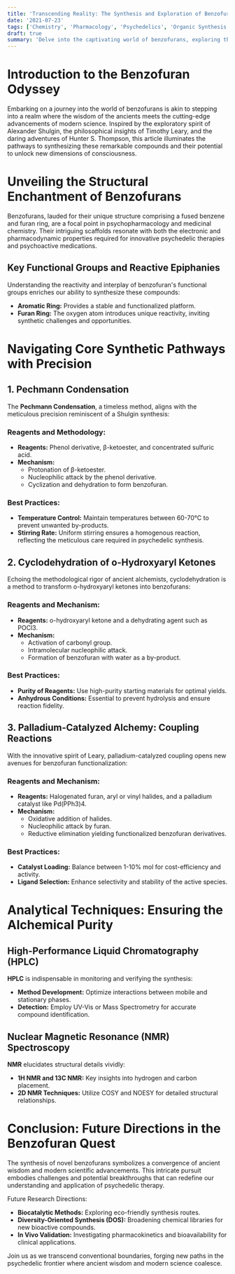 ```yaml
---
title: 'Transcending Reality: The Synthesis and Exploration of Benzofurans'
date: '2021-07-23'
tags: ['Chemistry', 'Pharmacology', 'Psychedelics', 'Organic Synthesis', ]
draft: true
summary: 'Delve into the captivating world of benzofurans, exploring their synthesis, psychopharmacological potential.'
---
```


# Introduction to the Benzofuran Odyssey

Embarking on a journey into the world of benzofurans is akin to stepping into a realm where the wisdom of the ancients meets the cutting-edge advancements of modern science. Inspired by the exploratory spirit of Alexander Shulgin, the philosophical insights of Timothy Leary, and the daring adventures of Hunter S. Thompson, this article illuminates the pathways to synthesizing these remarkable compounds and their potential to unlock new dimensions of consciousness.

# Unveiling the Structural Enchantment of Benzofurans

Benzofurans, lauded for their unique structure comprising a fused benzene and furan ring, are a focal point in psychopharmacology and medicinal chemistry. Their intriguing scaffolds resonate with both the electronic and pharmacodynamic properties required for innovative psychedelic therapies and psychoactive medications.

## Key Functional Groups and Reactive Epiphanies

Understanding the reactivity and interplay of benzofuran's functional groups enriches our ability to synthesize these compounds:
- **Aromatic Ring:** Provides a stable and functionalized platform.
- **Furan Ring:** The oxygen atom introduces unique reactivity, inviting synthetic challenges and opportunities.

# Navigating Core Synthetic Pathways with Precision

## 1. Pechmann Condensation

The **Pechmann Condensation**, a timeless method, aligns with the meticulous precision reminiscent of a Shulgin synthesis:

### Reagents and Methodology:
- **Reagents:** Phenol derivative, β-ketoester, and concentrated sulfuric acid.
- **Mechanism:**
    - Protonation of β-ketoester.
    - Nucleophilic attack by the phenol derivative.
    - Cyclization and dehydration to form benzofuran.

### Best Practices:
- **Temperature Control:** Maintain temperatures between 60-70°C to prevent unwanted by-products.
- **Stirring Rate:** Uniform stirring ensures a homogenous reaction, reflecting the meticulous care required in psychedelic synthesis.

## 2. Cyclodehydration of o-Hydroxyaryl Ketones

Echoing the methodological rigor of ancient alchemists, cyclodehydration is a method to transform o-hydroxyaryl ketones into benzofurans:

### Reagents and Mechanism:
- **Reagents:** o-hydroxyaryl ketone and a dehydrating agent such as POCl3.
- **Mechanism:**
    - Activation of carbonyl group.
    - Intramolecular nucleophilic attack.
    - Formation of benzofuran with water as a by-product.

### Best Practices:
- **Purity of Reagents:** Use high-purity starting materials for optimal yields.
- **Anhydrous Conditions:** Essential to prevent hydrolysis and ensure reaction fidelity.

## 3. Palladium-Catalyzed Alchemy: Coupling Reactions

With the innovative spirit of Leary, palladium-catalyzed coupling opens new avenues for benzofuran functionalization:

### Reagents and Mechanism:
- **Reagents:** Halogenated furan, aryl or vinyl halides, and a palladium catalyst like Pd(PPh3)4.
- **Mechanism:**
    - Oxidative addition of halides.
    - Nucleophilic attack by furan.
    - Reductive elimination yielding functionalized benzofuran derivatives.

### Best Practices:
- **Catalyst Loading:** Balance between 1-10% mol for cost-efficiency and activity.
- **Ligand Selection:** Enhance selectivity and stability of the active species.

# Analytical Techniques: Ensuring the Alchemical Purity

## High-Performance Liquid Chromatography (HPLC)

**HPLC** is indispensable in monitoring and verifying the synthesis:
- **Method Development:** Optimize interactions between mobile and stationary phases.
- **Detection:** Employ UV-Vis or Mass Spectrometry for accurate compound identification.

## Nuclear Magnetic Resonance (NMR) Spectroscopy

**NMR** elucidates structural details vividly:
- **1H NMR and 13C NMR:** Key insights into hydrogen and carbon placement.
- **2D NMR Techniques:** Utilize COSY and NOESY for detailed structural relationships.

# Conclusion: Future Directions in the Benzofuran Quest

The synthesis of novel benzofurans symbolizes a convergence of ancient wisdom and modern scientific advancements. This intricate pursuit embodies challenges and potential breakthroughs that can redefine our understanding and application of psychedelic therapy.

Future Research Directions:
- **Biocatalytic Methods:** Exploring eco-friendly synthesis routes.
- **Diversity-Oriented Synthesis (DOS):** Broadening chemical libraries for new bioactive compounds.
- **In Vivo Validation:** Investigating pharmacokinetics and bioavailability for clinical applications.

Join us as we transcend conventional boundaries, forging new paths in the psychedelic frontier where ancient wisdom and modern science coalesce.
```